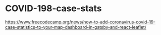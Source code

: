 # COVID-198-case-stats
https://www.freecodecamp.org/news/how-to-add-coronavirus-covid-19-case-statistics-to-your-map-dashboard-in-gatsby-and-react-leaflet/
